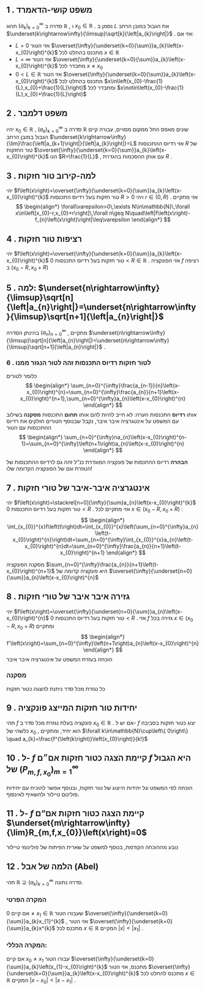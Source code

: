 
## 1 . משפט קושי-הדאמרד 
 תהא $\left(a_{k}\right)_{k=0}^{\infty}$ סדרה ב $\mathbb{R}$ , ו $x_{0}\in\mathbb{R}$ . 
 נסמן ב $L$ את הגבול במובן הרחב $\underset{k\rightarrow\infty}{\limsup}\sqrt[k]{\left|a_{k}\right|}$ . אזי אם: 
*  $L=0$ אזי הטור $\overset{\infty}{\underset{k=0}{\sum}}a_{k}\left(x-x_{0}\right)^{k}$ מתכנס בהחלט לכל $x\in\mathbb{R}$ 
*  $L=\infty$ אזי הטור $\overset{\infty}{\underset{k=0}{\sum}}a_{k}\left(x-x_{0}\right)^{k}$ מתבדר לכל $x\ne x_{0}$ 
*  $0<L\in\mathbb{R}$ אזי הטור $\overset{\infty}{\underset{k=0}{\sum}}a_{k}\left(x-x_{0}\right)^{k}$ מתכנס בהחלט לכל $x\in\left(x_{0}-\frac{1}{L},x_{0}+\frac{1}{L}\right)$ ומתבדר לכל $x\notin\left(x_{0}-\frac{1}{L},x_{0}+\frac{1}{L}\right)$ 
## 2 . משפט דלמבר 
 יהיו $x_{0}\in\mathbb{R}$ , $\left(a_{k}\right)_{k=0}^{\infty}$ סדרה ב $\mathbb{R}$ שונים מאפס החל ממקום מסויים, עבורה קיים הגבול במובן הרחב $\underset{k\rightarrow\infty}{\lim}\frac{\left|a_{k+1}\right|}{\left|a_{k}\right|}=L$ 
 אזי רדיוס ההתכנסות $R$ של טור החזקות $\overset{\infty}{\underset{k=0}{\sum}}a_{k}\left(x-x_{0}\right)^{k}$ הנו $R=\frac{1}{L}$ , עם אותן ההסכמות בהגדרת $R$ . 
 
## 3 . למה-קירוב טור חזקות 
 יהי $f\left(x\right)=\overset{\infty}{\underset{k=0}{\sum}}a_{k}\left(x-x_{0}\right)^{k}$ טור חזקות בעל רדיוס התכנסות $R>0$ ויהי $r\in\left(0,R\right)$ . אזי מתקיים $$
 \begin{align*} \forall\varepsilon>0\,\exists N\in\mathbb{N}\,\forall x\in\left[x_{0}-r,x_{0}+r\right]\,\forall n\geq N\quad\left|f\left(x\right)-f_{n}\left(x\right)\right|\leq\varepsilon \end{align*} $$
## 4 . רציפות טור חזקות 
 יהי $f\left(x\right)=\overset{\infty}{\underset{k=0}{\sum}}a_{k}\left(x-x_{0}\right)^{k}$ טור חזקות בעל רדיוס התכנסות $0<R\in\mathbb{R}$ . אזי הפונקציה $f$ רציפה ב $\left(x_{0}-R,x_{0}+R\right)$ 
 
## 5 . למה: $\underset{n\rightarrow\infty}{\limsup}\sqrt[n]{\left|a_{n}\right|}=\underset{n\rightarrow\infty}{\limsup}\sqrt[n+1]{\left|a_{n}\right|}$ 
 בהינתן הסדרה $\left(a_{n}\right)_{n=0}^{\infty}$ , מתקיים $\underset{n\rightarrow\infty}{\limsup}\sqrt[n]{\left|a_{n}\right|}=\underset{n\rightarrow\infty}{\limsup}\sqrt[n+1]{\left|a_{n}\right|}$ . 
 
### 6 . לטור חזקות רדיוס התכנסות זהה לטור הנגזר ממנו 
כלומר לטורים $$
 \begin{align*} \sum_{n=0}^{\infty}\frac{a_{n-1}}{n}\left(x-x_{0}\right)^{n}=\sum_{n=0}^{\infty}\frac{a_{n}}{n+1}\left(x-x_{0}\right)^{n+1},\sum_{n=0}^{\infty}a_{n}\left(x-x_{0}\right)^{n} \end{align*} $$
 אותו __רדיוס__ התכנסות 
 הערה: לא חייב להיות להם אותו __תחום__ התכנסות 
 **מסקנה** בשילוב עם המשפט על אינטגרציה איבר איבר, נקבל שבנוסף הטורים חולקים את רדיוס ההתכנסות עם הטור $$
 \begin{align*} \sum_{n=0}^{\infty}na_{n}\left(x-x_{0}\right)^{n-1}=\sum_{n=0}^{\infty}\left(n+1\right)a_{n}\left(x-x_{0}\right)^{n} \end{align*} $$
 
 **הבהרה** רדיוס ההתנסות של פונקציה המוגדרת כנ“ל זהה גם לרדיוס ההתכנסות של הנגזרת וגם של הפונקציה הקדומה שלו! 
## 7 . אינטגרציה איבר-איבר של טורי חזקות 
 יהי $f\left(x\right)=\stackrel[n=0]{\infty}{\sum}a_{n}\left(x-x_{0}\right)^{k}$ טור חזקות בעל רדיוס התכנסות $0<R$ . אזי מתקיים לכל $x\in\left(x_{0}-R,x_{0}+R\right)$ : 
 $$
 \begin{align*} \int_{x_{0}}^{x}f\left(t\right)dt=\int_{x_{0}}^{x}\left(\sum_{n=0}^{\infty}a_{n}\left(t-x_{0}\right)^{n}\right)dt=\sum_{n=0}^{\infty}\int_{x_{0}}^{x}a_{n}\left(t-x_{0}\right)^{n}dt=\sum_{n=0}^{\infty}\frac{a_{n}}{n+1}\left(t-x_{0}\right)^{n+1} \end{align*} $$
 
 מסקנה הפונקציה $\sum_{n=0}^{\infty}\frac{a_{n}}{n+1}\left(t-x_{0}\right)^{n+1}$ היא פונקציה קדומה של $\overset{\infty}{\underset{n=0}{\sum}}a_{n}\left(x-x_{0}\right)^{n}$ 
 
## 8 . גזירה איבר איבר של טורי חזקות 
 יהי $f\left(x\right)=\overset{\infty}{\underset{n=0}{\sum}}a_{n}\left(x-x_{0}\right)^{n}$ טור חזקות בעל רדיוס התכנסות $0<R$ . אזי $f$ גזירה בכל $x\in\left(x_{0}-R,x_{0}+R\right)$ ומתקיים $$
 \begin{align*} f'\left(x\right)=\sum_{n=0}^{\infty}\left(n+1\right)a_{n}\left(x-x_{0}\right)^{n} \end{align*} $$
 הוכחה בעזרת המשפט על אינטגרציה איבר איבר 
### מסקנה 
 כל נגזרת מכל סדר ניתנת להצגה כטור חזקות 
## 9 . יחידות טור חזקות המייצג פונקציה 
 תהי $f$ פונקציה בעלת נגזרת מכל סדר ב $x_{0}\in\mathbb{R}$ . אם יש ל- $f$ יצוג כטור חזקות בסביבה כלשהי של $x_{0}$ , הוא יחיד, ומתקיים $\forall k\in\mathbb{N}\cup\left\{ 0\right\} \quad a_{k}=\frac{f^{\left(k\right)}\left(x_{0}\right)}{k!}$ 
## 10 . ל- $f$ קיימת הצגה כטור חזקות אם״ם $f$ היא הגבול של $\left(P_{m,f,x_{0}}\right)_{m=1}^{\infty}$ 
 הוכחה לפי המשפט על יחידות הייצוג של טור חזקות, ובנוסף אפשר להוכיח עם יחידות פולינום טיילור ולהשאיף לאינסוף. 
## 11 . ל- $f$ קיימת הצגה כטור חזקות אם“ם $\underset{m\rightarrow\infty}{\lim}R_{m,f,x_{0}}\left(x\right)=0$ 
 נובע מההוכחה הקודמת, בנוסף למשפט על שארית הפיתוח של פולינומי טיילור 
## 12 . הלמה של אבל $\left(\text{Abel}\right)$ 
 תהי $\mathbb{R}\supseteq\left(a_{k}\right)_{k=0}^{\infty}$ סדרה נתונה. 
### המקרה הפרטי 
 אם קיים $0\ne x_{1}\in\mathbb{R}$ שעבורו הטור $\overset{\infty}{\underset{k=0}{\sum}}a_{k}x_{1}^{k}$ , אזי הטור $\overset{\infty}{\underset{k=0}{\sum}}a_{k}x^{k}$ מתכנס לכל $x\in\mathbb{R}$ המקיים $\left|x\right|<\left|x_{1}\right|$ . 
### המקרה הכללי: 
 אם קיים $x_{0}\ne x_{1}$ עבורו הטור $\overset{\infty}{\underset{k=0}{\sum}}a_{k}\left(x_{1}-x_{0}\right)^{k}$ מתכנס, אזי הטור $\overset{\infty}{\underset{k=0}{\sum}}a_{k}\left(x-x_{0}\right)^{k}$ מתכנס להחלט לכל $x\in\mathbb{R}$ המקיים $\left|x-x_{0}\right|<\left|x-x_{1}\right|$ . 
